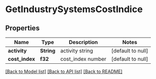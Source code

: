 # GetIndustrySystemsCostIndice

## Properties
Name | Type | Description | Notes
------------ | ------------- | ------------- | -------------
**activity** | **String** | activity string | [default to null]
**cost_index** | **f32** | cost_index number | [default to null]

[[Back to Model list]](../README.md#documentation-for-models) [[Back to API list]](../README.md#documentation-for-api-endpoints) [[Back to README]](../README.md)


